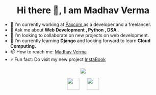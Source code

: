 

<!--
**Madhav243/Madhav243** is a ✨ _special_ ✨ repository because its `README.md` (this file) appears on your GitHub profile.

Here are some ideas to get you started:

- 🔭 I’m currently working on ...
- 🌱 I’m currently learning ...
- 👯 I’m looking to collaborate on ...
- 🤔 I’m looking for help with ...
- 💬 Ask me about ...
- 📫 How to reach me: ...
- 😄 Pronouns: ...
- ⚡ Fun fact: ...
-->

<h1 align="center">Hi there 👋, I am Madhav Verma</h1>

- 🔭 I’m currently working at <a href="https://paxcom.ai/" target="_blank" > Paxcom </a> as a developer and a freelancer. 
- 💬 Ask me about <strong>Web Development , Python , DSA </strong>.
- 👯 I’m looking to collaborate on new projects on web development.
- 🌱 I’m currently learning <strong>Django</strong> and looking forward to learn <strong>Cloud Computing.</strong>
- 📫 How to reach me: <a href="https://www.linkedin.com/in/madhav-verma-b13224183/" target="_blank"> Madhav Verma</a>
- ⚡ Fun fact: Do visit my new project <a href="https://instabook.herokuapp.com/" target="_blank">InstaBook</a>
<p align="center">
  <img src="https://github-readme-stats.vercel.app/api?username=Madhav243&count_private=true&show_icons=true">
  </p>
  
  <p align="center">
<a href="https://www.linkedin.com/in/madhav-verma-b13224183/" target="_blank"> <img height="38" width="38" src="https://cdn.jsdelivr.net/npm/simple-icons@v4/icons/linkedin.svg" / ></a>
  &nbsp;&nbsp;&nbsp;&nbsp;
  <a href="https://instagram.com/madhav.verma.961?igshid=1qhkdnt2a5469" target="_blank"> <img height="38" width="38" src="https://cdn.jsdelivr.net/npm/simple-icons@v4/icons/instagram.svg" / ></a>

</p>
